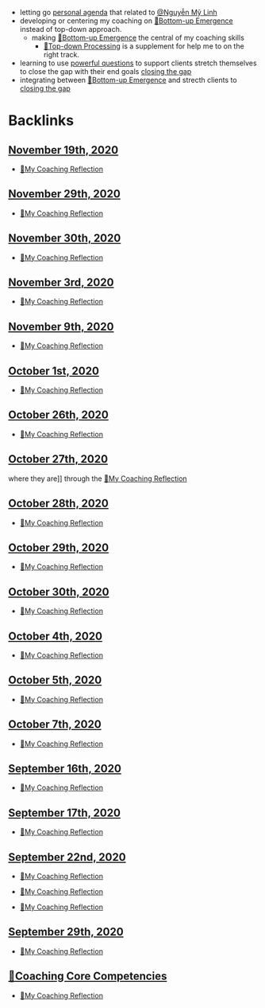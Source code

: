 - letting go [personal agenda](<personal agenda.md>) that related to [@Nguyễn Mỹ Linh](<@Nguyễn Mỹ Linh.md>)
- developing or centering my coaching on [🌲Bottom-up Emergence](<🌲Bottom-up Emergence.md>) instead of top-down approach.
    - making [🌲Bottom-up Emergence](<🌲Bottom-up Emergence.md>) the central of my coaching skills
        - [🌲Top-down Processing](<🌲Top-down Processing.md>) is a supplement for help me to on the right track.
- learning to use [powerful questions](<powerful questions.md>) to support clients stretch themselves to close the gap with their end goals [closing the gap](<closing the gap.md>)
- integrating between [🌲Bottom-up Emergence](<🌲Bottom-up Emergence.md>) and strecth clients to [closing the gap](<closing the gap.md>)

# Backlinks
## [November 19th, 2020](<November 19th, 2020.md>)
- [🌱My Coaching Reflection](<🌱My Coaching Reflection.md>)

## [November 29th, 2020](<November 29th, 2020.md>)
- [🌱My Coaching Reflection](<🌱My Coaching Reflection.md>)

## [November 30th, 2020](<November 30th, 2020.md>)
- [🌱My Coaching Reflection](<🌱My Coaching Reflection.md>)

## [November 3rd, 2020](<November 3rd, 2020.md>)
- [🌱My Coaching Reflection](<🌱My Coaching Reflection.md>)

## [November 9th, 2020](<November 9th, 2020.md>)
- [🌱My Coaching Reflection](<🌱My Coaching Reflection.md>)

## [October 1st, 2020](<October 1st, 2020.md>)
- [🌱My Coaching Reflection](<🌱My Coaching Reflection.md>)

## [October 26th, 2020](<October 26th, 2020.md>)
- [🌱My Coaching Reflection](<🌱My Coaching Reflection.md>)

## [October 27th, 2020](<October 27th, 2020.md>)
where they are]] through the [🌱My Coaching Reflection](<🌱My Coaching Reflection.md>)

## [October 28th, 2020](<October 28th, 2020.md>)
- [🌱My Coaching Reflection](<🌱My Coaching Reflection.md>)

## [October 29th, 2020](<October 29th, 2020.md>)
- [🌱My Coaching Reflection](<🌱My Coaching Reflection.md>)

## [October 30th, 2020](<October 30th, 2020.md>)
- [🌱My Coaching Reflection](<🌱My Coaching Reflection.md>)

## [October 4th, 2020](<October 4th, 2020.md>)
- [🌱My Coaching Reflection](<🌱My Coaching Reflection.md>)

## [October 5th, 2020](<October 5th, 2020.md>)
- [🌱My Coaching Reflection](<🌱My Coaching Reflection.md>)

## [October 7th, 2020](<October 7th, 2020.md>)
- [🌱My Coaching Reflection](<🌱My Coaching Reflection.md>)

## [September 16th, 2020](<September 16th, 2020.md>)
- [🌱My Coaching Reflection](<🌱My Coaching Reflection.md>)

## [September 17th, 2020](<September 17th, 2020.md>)
- [🌱My Coaching Reflection](<🌱My Coaching Reflection.md>)

## [September 22nd, 2020](<September 22nd, 2020.md>)
- [🌱My Coaching Reflection](<🌱My Coaching Reflection.md>)

- [🌱My Coaching Reflection](<🌱My Coaching Reflection.md>)

- [🌱My Coaching Reflection](<🌱My Coaching Reflection.md>)

## [September 29th, 2020](<September 29th, 2020.md>)
- [🌱My Coaching Reflection](<🌱My Coaching Reflection.md>)

## [🌱Coaching Core Competencies](<🌱Coaching Core Competencies.md>)
- [🌱My Coaching Reflection](<🌱My Coaching Reflection.md>)

